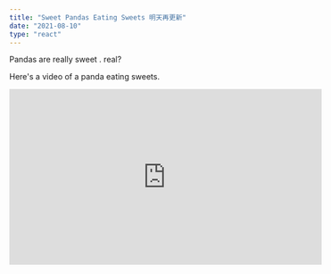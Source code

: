 ```yaml
---
title: "Sweet Pandas Eating Sweets 明天再更新"
date: "2021-08-10"
type: "react"
---
```


Pandas are really sweet . real?

Here's a video of a panda eating sweets.

<iframe width="560" height="315" src="https://www.youtube.com/embed/4n0xNbfJLR8" frameborder="0" allowfullscreen></iframe>
